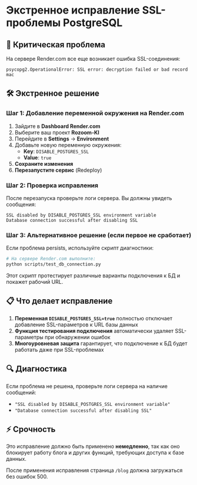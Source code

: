 # Экстренное исправление SSL-проблемы PostgreSQL

## 🚨 Критическая проблема

На сервере Render.com все еще возникает ошибка SSL-соединения:
```
psycopg2.OperationalError: SSL error: decryption failed or bad record mac
```

## 🛠️ Экстренное решение

### Шаг 1: Добавление переменной окружения на Render.com

1. Зайдите в **Dashboard Render.com**
2. Выберите ваш проект **Rozoom-KI**
3. Перейдите в **Settings** → **Environment**
4. Добавьте новую переменную окружения:
   - **Key**: `DISABLE_POSTGRES_SSL`
   - **Value**: `true`
5. **Сохраните изменения**
6. **Перезапустите сервис** (Redeploy)

### Шаг 2: Проверка исправления

После перезапуска проверьте логи сервера. Вы должны увидеть сообщения:
```
SSL disabled by DISABLE_POSTGRES_SSL environment variable
Database connection successful after disabling SSL
```

### Шаг 3: Альтернативное решение (если первое не сработает)

Если проблема persists, используйте скрипт диагностики:

```bash
# На сервере Render.com выполните:
python scripts/test_db_connection.py
```

Этот скрипт протестирует различные варианты подключения к БД и покажет рабочий URL.

## 📋 Что делает исправление

1. **Переменная `DISABLE_POSTGRES_SSL=true`** полностью отключает добавление SSL-параметров к URL базы данных
2. **Функция тестирования подключения** автоматически удаляет SSL-параметры при обнаружении ошибок
3. **Многоуровневая защита** гарантирует, что подключение к БД будет работать даже при SSL-проблемах

## 🔍 Диагностика

Если проблема не решена, проверьте логи сервера на наличие сообщений:
- `"SSL disabled by DISABLE_POSTGRES_SSL environment variable"`
- `"Database connection successful after disabling SSL"`

## ⚡ Срочность

Это исправление должно быть применено **немедленно**, так как оно блокирует работу блога и других функций, требующих доступа к базе данных.

После применения исправления страница `/blog` должна загружаться без ошибок 500.
